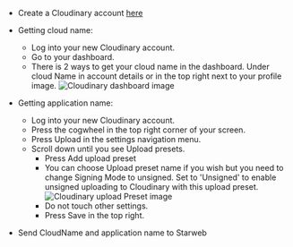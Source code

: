 - Create a Cloudinary account [here](https://cloudinary.com/users/register/free)
- Getting cloud name:
    - Log into your new Cloudinary account.
    - Go to your dashboard.
    - There is 2 ways to get your cloud name in the dashboard. Under cloud Name in account details or in the top right next to your profile image.
    ![Cloudinary dashboard image](https://github.com/starweb/special-solutions/blob/main/customers/ecigg/assets/readme/cloudinary_cloudname.png)

- Getting application name:
    - Log into your new Cloudinary account.
    - Press the cogwheel in the top right corner of your screen.
    - Press Upload in the settings navigation menu.
    - Scroll down until you see Upload presets.
        - Press Add upload preset
        - You can choose Upload preset name if you wish but you need to change Signing Mode to unsigned. Set to 'Unsigned' to enable unsigned uploading to Cloudinary with this upload preset.
        ![Cloudinary upload Preset image](https://github.com/starweb/special-solutions/blob/main/customers/ecigg/assets/readme/cloudinary_application_1.png)
        - Do not touch other settings.
        - Press Save in the top right. 

- Send CloudName and application name to Starweb